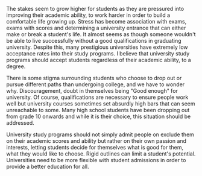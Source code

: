 The stakes seem to grow higher for students as they are pressured into improving their academic ability, to work harder in order to build a comfortable life growing up. Stress has become association with exams, exams with scores and determining a university entrance that can either make or break a student's life. It almost seems as though someone wouldn't be able to live successfully without a good qualifications in graduating university. Despite this, many prestigious universities have extremely low acceptance rates into their study programs. I believe that university study programs should accept students regardless of their academic ability, to a degree.

There is some stigma surrounding students who choose to drop out or pursue different paths than undergoing college, and we have to wonder why. Discouragement, doubt in themselves being "Good enough" for university. Of course, qualifications are necessary to ensure people work well but university courses sometimes set absurdly high bars that can seem unreachable to some. Many high school students have been dropping out from grade 10 onwards and while it is their choice, this situation should be addressed.

University study programs should not simply admit people on exclude them on their academic scores and ability but rather on their own passion and interests, letting students decide for themselves what is good for them, what they would like to choose. Rigid outlines can limit a student's potential. Universities need to be more flexible with student admissions in order to provide a better education for all.
